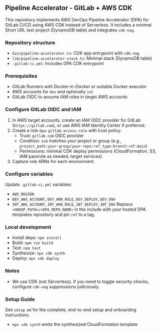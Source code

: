 ## Pipeline Accelerator - GitLab + AWS CDK

This repository implements AWS DevOps Pipeline Accelerator (DPA) for GitLab CI/CD using AWS CDK instead of Serverless. It includes a minimal Short URL test project (DynamoDB table) and integrates `cdk-nag`.

### Repository structure
- `bin/pipeline-accelerator.ts`: CDK app entrypoint with `cdk-nag`
- `lib/pipeline-accelerator-stack.ts`: Minimal stack (DynamoDB table)
- `.gitlab-ci.yml`: Includes DPA CDK entrypoint

### Prerequisites
- GitLab Runners with Docker-in-Docker or suitable Docker executor
- AWS accounts for `dev` and optionally `int`
- GitLab OIDC to assume IAM roles in target AWS accounts

### Configure GitLab OIDC and IAM
1. In AWS target accounts, create an IAM OIDC provider for GitLab (`https://gitlab.com`), or use AWS IAM Identity Center if preferred.
2. Create a role `dpa-gitlab-access-role` with trust policy:
   - Trust: `gitlab.com` OIDC provider
   - Condition: `sub` matches your project or group (e.g., `project_path:your-group/your-repo:ref_type:branch:ref:main`)
   - Permissions: minimal CDK deploy permissions (CloudFormation, S3, IAM passrole as needed, target services)
3. Capture role ARNs for each environment.

### Configure variables
Update `.gitlab-ci.yml` variables:
- `AWS_REGION`
- `DEV_AWS_ACCOUNT`, `DEV_ARN_ROLE`, `DEV_DEPLOY`, `DEV_ENV`
- `INT_AWS_ACCOUNT`, `INT_ARN_ROLE`, `INT_DEPLOY`, `INT_ENV`
Replace `<GROUP_PATH>/<DPA_REPO_NAME>` in the include with your hosted DPA templates repository and pin `ref` to a tag.

### Local development
- Install deps: `npm install`
- Build: `npm run build`
- Test: `npm test`
- Synthesize: `npx cdk synth`
- Deploy: `npx cdk deploy`

### Notes
- We use CDK (not Serverless). If you need to toggle security checks, configure `cdk-nag` suppressions judiciously.

### Setup Guide
See `setup.md` for the complete, end-to-end setup and onboarding instructions.
* `npx cdk synth`   emits the synthesized CloudFormation template
